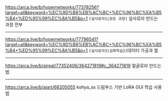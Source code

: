 https://arca.live/b/hypernetworks/77378256?target=all&keyword=%EC%9D%B8%EB%AC%BC+%EC%96%BC%EA%B5%B4+%ED%95%99%EC%8A%B5&p=1
`[실사로라1|모든 과정]` 실사로라 만드는 과정 전부

---

https://arca.live/b/hypernetworks/77796541?target=all&keyword=%EC%9D%B8%EB%AC%BC+%EC%96%BC%EA%B5%B4+%ED%95%99%EC%8A%B5&p=1
`[실사로라3|심화학습2]`데이터 가공과 퀄

---
https://arca.live/b/aireal/77352406/364271819#c_364271819
얼굴로라 만드는 법

---
https://arca.live/b/aiart/68205055
kohya_ss 드림부스 기반 LoRA GUI 학습 사용법